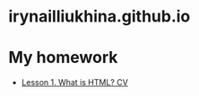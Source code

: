 # irynailliukhina.github.io

<h1> My homework</h1>
<ul>
  
  <li><a href="/homework1/cven.html" target="_blank">Lesson 1. What is HTML? CV</a></li>
